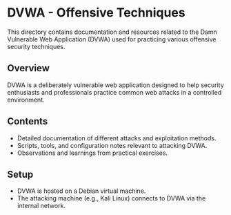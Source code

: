 # DVWA - Offensive Techniques

This directory contains documentation and resources related to the Damn Vulnerable Web Application (DVWA) used for practicing various offensive security techniques.

## Overview

DVWA is a deliberately vulnerable web application designed to help security enthusiasts and professionals practice common web attacks in a controlled environment.

## Contents

- Detailed documentation of different attacks and exploitation methods.
- Scripts, tools, and configuration notes relevant to attacking DVWA.
- Observations and learnings from practical exercises.

## Setup

- DVWA is hosted on a Debian virtual machine.
- The attacking machine (e.g., Kali Linux) connects to DVWA via the internal network.